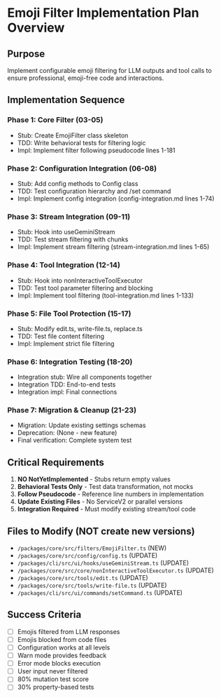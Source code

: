 # Emoji Filter Implementation Plan Overview

## Purpose
Implement configurable emoji filtering for LLM outputs and tool calls to ensure professional, emoji-free code and interactions.

## Implementation Sequence

### Phase 1: Core Filter (03-05)
- Stub: Create EmojiFilter class skeleton
- TDD: Write behavioral tests for filtering logic
- Impl: Implement filter following pseudocode lines 1-181

### Phase 2: Configuration Integration (06-08)
- Stub: Add config methods to Config class
- TDD: Test configuration hierarchy and /set command
- Impl: Implement config integration (config-integration.md lines 1-74)

### Phase 3: Stream Integration (09-11)
- Stub: Hook into useGeminiStream
- TDD: Test stream filtering with chunks
- Impl: Implement stream filtering (stream-integration.md lines 1-65)

### Phase 4: Tool Integration (12-14)
- Stub: Hook into nonInteractiveToolExecutor
- TDD: Test tool parameter filtering and blocking
- Impl: Implement tool filtering (tool-integration.md lines 1-133)

### Phase 5: File Tool Protection (15-17)
- Stub: Modify edit.ts, write-file.ts, replace.ts
- TDD: Test file content filtering
- Impl: Implement strict file filtering

### Phase 6: Integration Testing (18-20)
- Integration stub: Wire all components together
- Integration TDD: End-to-end tests
- Integration impl: Final connections

### Phase 7: Migration & Cleanup (21-23)
- Migration: Update existing settings schemas
- Deprecation: (None - new feature)
- Final verification: Complete system test

## Critical Requirements

1. **NO NotYetImplemented** - Stubs return empty values
2. **Behavioral Tests Only** - Test data transformation, not mocks
3. **Follow Pseudocode** - Reference line numbers in implementation
4. **Update Existing Files** - No ServiceV2 or parallel versions
5. **Integration Required** - Must modify existing stream/tool code

## Files to Modify (NOT create new versions)

- `/packages/core/src/filters/EmojiFilter.ts` (NEW)
- `/packages/core/src/config/config.ts` (UPDATE)
- `/packages/cli/src/ui/hooks/useGeminiStream.ts` (UPDATE)
- `/packages/core/src/core/nonInteractiveToolExecutor.ts` (UPDATE)
- `/packages/core/src/tools/edit.ts` (UPDATE)
- `/packages/core/src/tools/write-file.ts` (UPDATE)
- `/packages/cli/src/ui/commands/setCommand.ts` (UPDATE)

## Success Criteria

- [ ] Emojis filtered from LLM responses
- [ ] Emojis blocked from code files
- [ ] Configuration works at all levels
- [ ] Warn mode provides feedback
- [ ] Error mode blocks execution
- [ ] User input never filtered
- [ ] 80% mutation test score
- [ ] 30% property-based tests